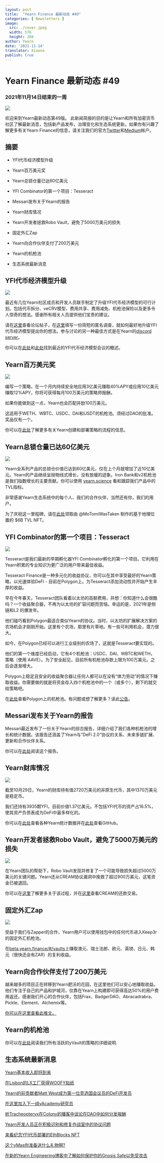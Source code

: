 ```yaml
---
layout: post
title:  "Yearn Finance 最新动态 #49"
categories: [ Newsletters ]
image:
  src: ./cover.jpeg
  width: 576
  height: 288
author: Yearn
date: '2021-11-14'
translator: Xiaona
publish: true
---
```


# Yearn Finance 最新动态 #49

### 2021年11月14日结束的一周

![](/_posts/_newsletters/Yearn-Finance-Newsletter-49/cover.jpeg?w=880&h=440)

欢迎来到Yearn最新动态第49版。 此新闻简报的目的是让Yearn和所有加密货币社区了解最新消息，包括新产品发布，治理变化和生态系统更新。如果你有兴趣了解更多有关Yearn Finance的信息，请关注我们的官方[Twitter](https://twitter.com/iearnfinance)和[Medium](https://medium.com/iearn)帐户。

## 摘要

-   YFI代币经济模型升级

-   Yearn百万美元奖

-   Yearn总锁仓量已达60亿美元

-   YFI Combinator的第一个项目：Tesseract

-   Messari发布关于Yearn的报告

-   Yearn财库情况

-   Yearn开发者拯救Robo Vault，避免了5000万美元的损失

-   固定外汇Zap

-   Yearn向合作伙伴支付了200万美元

-   Yearn的机枪池

-   生态系统最新消息


## YFI代币经济模型升级

![](/_posts/_newsletters/Yearn-Finance-Newsletter-49/image2.jpg)

最近有几位Yearn社区成员和开发人员联手制定了升级YFI代币经济模型的可行计划。包括代币拆分、veCRV模型、费用共享、费用减免、机枪池保险以及更多令人惊奇的想法。感谢所有相关人员提供他们宝贵的建议。

请在[这里](https://gov.yearn.finance/t/call-for-ideas-yfi-tokenomics-revamp/11573/1)查看论坛帖子，在[这里](https://twitter.com/wot_is_goin_on/status/1457051296909959171?s=21)填写一份简短的匿名调查，就如何最好地升级YFI代币经济模型提出你的想法。参与讨论的另一种最佳方式是在Yearn的[discord server](https://discord.com/invite/A7VwrCCWDu)。

你可以在[此处](https://www.notion.so/Tokenomics-Event-4942f645a4a546669996fcc945403776)和[此处](https://docs.google.com/document/d/1Xz_0Yi1LwdZZh2ry50v4w94qc-2h5QTiNkJpVF17daI/edit)找到最近的YFI代币经济模型会议的概述。

## Yearn百万美元奖

![](/_posts/_newsletters/Yearn-Finance-Newsletter-49/image3.jpg)

编写一个策略，在一个月内持续安全地应用3亿美元赚取40%APY或应用10亿美元赚取12%APY，你将可获得每月100万美元的策略师报酬。

如果你能做到这一点，Yearn也会匹配并励100万美元。

这适用于WETH、WBTC、USDC、DAI和USDT的机枪池。须经过DAO的批准。奖品仅有一个。

你可以在[此处](https://twitter.com/flashfish0x/status/1460246273488044036?s=21)了解更多有关Yearn创建和部署策略的流程的信息。

## Yearn总锁仓量已达60亿美元

![](/_posts/_newsletters/Yearn-Finance-Newsletter-49/image4.jpg)

Yearn全系列产品的总锁仓价值已达到60亿美元，仅在上个月就增加了近10亿美元。Yearn的产品继续呈抛物线式增长，没有放缓的迹象。Iron Bank和v2机枪池是我们指数增长的主要贡献。你可以使用 [yearn.science](https://yearn.science/) 看和跟踪我们产品中的TVL指标。

非常感谢Yearn生态系统中的每个人、我们的合作伙伴，当然还有你，我们的用户。

为了庆祝这一里程碑，请在[此处](https://6b-pill.glitch.me/)领取由 @MoTomiWasTaken 制作的基于地理位置的 $6B TVL NFT。

## YFI Combinator的第一个项目：Tesseract

![](/_posts/_newsletters/Yearn-Finance-Newsletter-49/image5.jpg)

Tesseract是我们最新的早期孵化器YFI Combinator孵化的第一个项目。它利用在Yearn积累的专业知识为更广泛的用户带来最佳收益。

Tesseract Finance是一种多元化的收益协议，你可以在其中享受最好的Yearn策略，以光速体验DeFi - 目前在Polygon上。为Tesseract添加流动性并开始产生丰厚的收益。

早在今年春天，Tesseract团队看着以太坊的高额费用，并想：你知道什么会很酷吗？一个收益聚合器，不再为以太坊的扩容问题而苦恼。幸运的是，2021年是侧链和L2 的爆发年。 

他们碰巧看到Polygon最适合类似Yearn的协议。当时，以太坊的扩展解决方案的农场机会才刚刚开始。这里有个农场，那里有片草地。有一些可利用机会，潜力很大。

如今，在Polygon已经可以进行工业级别的农场了，这就是Tesseract要实现的。 

他们的第一个维度已经启动，它有4个机枪池：USDC、DAI、WBTC和WETH，策略（使用 AAVE）。为了安全起见，目前所有机枪池存款上限为100万美元。之后会逐渐增大。

Polygon上稳定且安全的收益聚合器让任何人都可以在没有“体力劳动”的情况下赚取收益。你需要做的就是将资金存入四个机枪池中的一个（或多个），剩下的就交给策略吧。

在[此处](https://tesr.finance/#/)查看Polygon上的机枪池。有问题或想了解更多？读此[公告](https://medium.com/tesseract-finance/the-genesis-of-tesseract-finance-9b73400a05b1)。

## Messari发布关于Yearn的报告

Messari最近发布了一份关于Yearn的综合报告，详细介绍了我们各种机枪池的增长和统计数据。该报告还涵盖了Yearn与“DeFi 2.0”协议的关系、未来多链扩展、更新和合作伙伴关系。

你可以在[此处](https://messari.io/article/yearning-for-yearn)阅读这个报告。

## Yearn财库情况

![](/_posts/_newsletters/Yearn-Finance-Newsletter-49/image6.jpg)

截至10月29日，Yearn的财库持有值2720万美元的非原生代币，其中1370万美元是稳定币。 

我们还持有3935颗YFI，目前价值1.37亿美元。不包括YFI代币的资产占16.5%，使其资产负债表成为DeFi中最多样化的。

你可以在[此处](https://yearn.vision/)查看各种Yearn统计数据并在[此处](https://github.com/BobTheBuidler/yearn-exporter/tree/treasury)查看GitHub。

## Yearn开发者拯救Robo Vault，避免了5000万美元的损失

![](/_posts/_newsletters/Yearn-Finance-Newsletter-49/image7.jpg)

在Yearn团队的帮助下，Robo Vault发现并修复了一个可能导致损失超过5000万美元的关键问题。Yearn还从CREAM协议漏洞中挽救了超过900万美元，这笔资金已被退回。

你可以在[这里](https://medium.com/@RoboVault/post-mortem-next-steps-3556820b7470)了解更多关于该过程，并在[这里](https://twitter.com/iearnfinance/status/1453681370698502148)查看CREAM的还款交易。

## 固定外汇Zap

![](/_posts/_newsletters/Yearn-Finance-Newsletter-49/image8.jpg)

受益于我们与Zapper的合作，Yearn用户可以使用钱包中的任何代币进入Keep3r的固定外汇机枪池。

在[beta.yearn.finance/#/vaults](http://beta.yearn.finance/#/vaults)上赚取澳元、瑞士法郎、欧元、英镑、日元、韩元（很快还会有ZAR）的复利收益。

## Yearn向合作伙伴支付了200万美元

越来越多的项目正在转移到Yearn肥沃的花园，在这里他们可以安心地赚取收益。他们专注于自己的产品和护城河，仅靠在Yearn上构建即可获得高达50%的用户费用返还。感谢我们开心的合作伙伴，包括Frax、BadgerDAO、Abracadrabra、Pickle、Element、Alchemix等。

[你可以在这里查看此推文。](https://twitter.com/iearnfinance/status/1456736892376989697?s=21)

## Yearn的机枪池

你可以在[此处](https://medium.com/yearn-state-of-the-vaults/the-vaults-at-yearn-9237905ffed3)阅读我们所有活跃的yVault的策略的详细说明.

## 生态系统最新消息

[Yearn基本收入即将到来](https://twitter.com/0x7171/status/1451584344213135392)

[在Lisbon的LX工厂获得WOOFY贴纸](https://twitter.com/saltyfacu/status/1450786439306924036)

[Yearn的前贡献者Matt West成为第一位竞选国会议员的DeFi开发员](https://twitter.com/CoinDesk/status/1450218098246701056)

[在这里加入下一组yAcademy研究员](https://twitter.com/iearnfinance/status/1450561465463672832)

[听Tracheopteryx在Colony的播客中谈论在DAO中如何分发报酬](https://twitter.com/joincolony/status/1450159578268807169)

[Yearn开发人员正在积极识别和修复作战室中的协议问题](https://twitter.com/iearnfinance/status/1454092767580327938)

[来看纪念YFI代币部署的EthBlocks NFT](https://twitter.com/iearnfinance/status/1459238290394009600?s=21)

[这个yMas你准备送什么礼物啊?](https://twitter.com/y___gift/status/1459947639299051524?s=21)

[在新的Yearn Engineering博客中了解如何保护你的Gnosis Safe以免受攻击](https://mirror.xyz/yearn-finance-engineering.eth/9uInM_sCrogPBs5qkFSNF6qe-32-0XLN5bty5wKLVqU)
